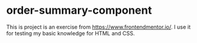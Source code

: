 # order-summary-component
This is project is an exercise from https://www.frontendmentor.io/.
I use it for testing my basic knowledge for HTML and CSS.
